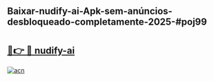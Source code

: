 ## Baixar-nudify-ai-Apk-sem-anúncios-desbloqueado-completamente-2025-#poj99

# <h2><a href="https://ainizakaria.my?title=nudify-ai&ref=22M">🔗👉 🔴 nudify-ai</a></h2>

[![acn](https://github.com/user-attachments/assets/0f9c940e-d8b0-45ae-aac7-cd30a18b3e1c)](https://ainizakaria.my?title=nudify-ai&ref=22M)

